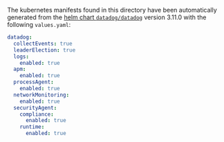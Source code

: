 The kubernetes manifests found in this directory have been automatically generated
from the [helm chart `datadog/datadog`](https://github.com/DataDog/helm-charts/tree/master/charts/datadog)
version 3.11.0 with the following `values.yaml`:

```yaml
datadog:
  collectEvents: true
  leaderElection: true
  logs:
    enabled: true
  apm:
    enabled: true
  processAgent:
    enabled: true
  networkMonitoring:
    enabled: true
  securityAgent:
    compliance:
      enabled: true
    runtime:
      enabled: true
```
